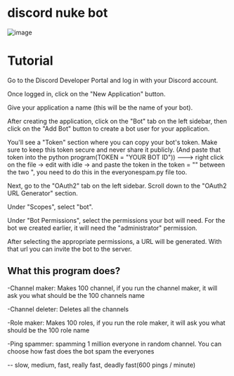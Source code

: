 # discord nuke bot
![image](https://github.com/Batyoaron/dcnukebot/assets/111697446/759eb5a9-84d3-4998-a369-220e2db28614)

# Tutorial

Go to the Discord Developer Portal and log in with your Discord account.

Once logged in, click on the "New Application" button.

Give your application a name (this will be the name of your bot).

After creating the application, click on the "Bot" tab on the left sidebar, then click on the "Add Bot" button to create a bot user for your application.

You'll see a "Token" section where you can copy your bot's token. Make sure to keep this token secure and never share it publicly. (And paste that token into the python program(TOKEN = "YOUR BOT ID")) ---> right click on the file -> edit with idle -> and paste the token in the token = "" between the two ", you need to do this in the everyonespam.py file too.

Next, go to the "OAuth2" tab on the left sidebar. Scroll down to the "OAuth2 URL Generator" section.

Under "Scopes", select "bot".

Under "Bot Permissions", select the permissions your bot will need. For the bot we created earlier, it will need the "administrator" permission.

After selecting the appropriate permissions, a URL will be generated. With that url you can invite the bot to the server.


## What this program does?

-Channel maker: Makes 100 channel, if you run the channel maker, it will ask you what should be the 100 channels name

-Channel deleter: Deletes all the channels

-Role maker: Makes 100 roles, if you run the role maker, it will ask you what should be the 100 role name

-Ping spammer: spamming 1 million everyone in random channel. You can choose how fast does the bot spam the everyones

-- slow, medium, fast, really fast, deadly fast(600 pings / minute)
